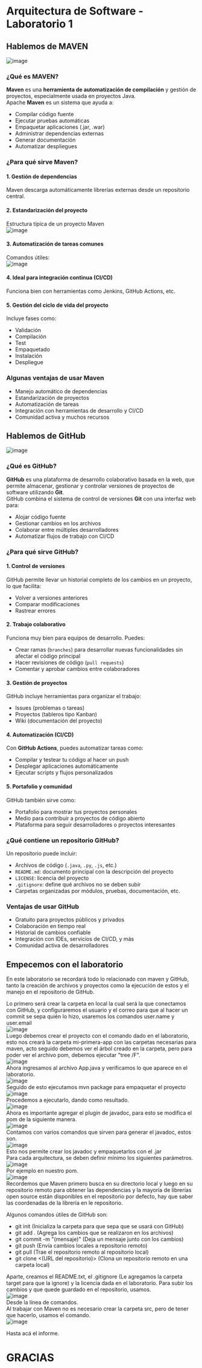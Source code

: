 # Arquitectura de Software - Laboratorio 1 
## Hablemos de MAVEN  
![image](https://github.com/user-attachments/assets/b9c07ede-af78-4df8-b351-3ab0a21c4d4a)

### ¿Qué es MAVEN?  
**Maven** es una **herramienta de automatización de compilación** y gestión de proyectos, especialmente usada en proyectos Java.  
Apache **Maven** es un sistema que ayuda a:

- Compilar código fuente
- Ejecutar pruebas automáticas
- Empaquetar aplicaciones (.jar, .war)
- Administrar dependencias externas
- Generar documentación
- Automatizar despliegues
### ¿Para qué sirve Maven?
#### 1. Gestión de dependencias
Maven descarga automáticamente librerías externas desde un repositorio central.  
#### 2. Estandarización del proyecto  
Estructura típica de un proyecto Maven  
![image](https://github.com/user-attachments/assets/d807bf56-5a25-4f2d-83e2-704c5703b0ce)  
#### 3. Automatización de tareas comunes  
Comandos útiles:  
![image](https://github.com/user-attachments/assets/3dfa67b6-7147-401f-93d1-ec6ac437b18b)  
#### 4. Ideal para integración continua (CI/CD)  
Funciona bien con herramientas como Jenkins, GitHub Actions, etc.  
#### 5. Gestión del ciclo de vida del proyecto  
Incluye fases como:  
- Validación  
- Compilación  
- Test  
- Empaquetado  
- Instalación  
- Despliegue  
### Algunas ventajas de usar Maven  
- Manejo automático de dependencias  
- Estandarización de proyectos  
- Automatización de tareas  
- Integración con herramientas de desarrollo y CI/CD  
- Comunidad activa y muchos recursos  
## Hablemos de GitHub  
![image](https://github.com/user-attachments/assets/9d6e4853-bb47-45fb-87d3-5c718f5ec8f6)

### ¿Qué es GitHub?

**GitHub** es una plataforma de desarrollo colaborativo basada en la web, que permite almacenar, gestionar y controlar versiones de proyectos de software utilizando **Git**.  
GitHub combina el sistema de control de versiones **Git** con una interfaz web para:

- Alojar código fuente
- Gestionar cambios en los archivos
- Colaborar entre múltiples desarrolladores
- Automatizar flujos de trabajo con CI/CD

### ¿Para qué sirve GitHub?

#### 1. Control de versiones

GitHub permite llevar un historial completo de los cambios en un proyecto, lo que facilita:

- Volver a versiones anteriores
- Comparar modificaciones
- Rastrear errores


#### 2. Trabajo colaborativo

Funciona muy bien para equipos de desarrollo. Puedes:

- Crear ramas (`branches`) para desarrollar nuevas funcionalidades sin afectar el código principal
- Hacer revisiones de código (`pull requests`)
- Comentar y aprobar cambios entre colaboradores


#### 3. Gestión de proyectos

GitHub incluye herramientas para organizar el trabajo:

- Issues (problemas o tareas)
- Proyectos (tableros tipo Kanban)
- Wiki (documentación del proyecto)


#### 4. Automatización (CI/CD)

Con **GitHub Actions**, puedes automatizar tareas como:

- Compilar y testear tu código al hacer un push
- Desplegar aplicaciones automáticamente
- Ejecutar scripts y flujos personalizados

#### 5. Portafolio y comunidad

GitHub también sirve como:

- Portafolio para mostrar tus proyectos personales
- Medio para contribuir a proyectos de código abierto
- Plataforma para seguir desarrolladores o proyectos interesantes


### ¿Qué contiene un repositorio GitHub?

Un repositorio puede incluir:

- Archivos de código (`.java`, `.py`, `.js`, etc.)
- `README.md`: documento principal con la descripción del proyecto
- `LICENSE`: licencia del proyecto
- `.gitignore`: define qué archivos no se deben subir
- Carpetas organizadas por módulos, pruebas, documentación, etc.


### Ventajas de usar GitHub

- Gratuito para proyectos públicos y privados
- Colaboración en tiempo real
- Historial de cambios confiable
- Integración con IDEs, servicios de CI/CD, y más
- Comunidad activa de desarrolladores


## Empecemos con el laboratorio  
En este laboratorio se recordará todo lo relacionado con maven y GitHub, tanto la creación de archivos y proyectos como la ejecución de estos y el manejo en el repositorio de GitHub.  

Lo primero será crear la carpeta en local la cual será la que conectamos con GitHub, y configuraremos el usuario y el correo para que al hacer un commit se sepa quién lo hizo, usaremos los comandos user.name y user.email  
![image](https://github.com/user-attachments/assets/8fd75c5f-396f-447a-9716-e0cd863505e3)  
Luego debemos crear el proyecto con el comando dado en el laboratorio, esto nos creará la carpeta mi-primera-app con las carpetas necesarias para maven, acto seguido debemos ver el árbol creado en la carpeta, pero para poder ver el archivo pom, debemos ejecutar "tree /F".  
![image](https://github.com/user-attachments/assets/f00ae657-d1f2-47a3-95d2-3baa0ec43349)  
Ahora ingresamos al archivo App.java y verificamos lo que aparece en el laboratorio.  
![image](https://github.com/user-attachments/assets/0f38b92e-6a91-47b2-8291-eabb0bdbae4a)  
Seguido de esto ejecutamos mvn package para empaquetar el proyecto  
![image](https://github.com/user-attachments/assets/69d8b51d-430f-40d2-aedc-a07bdc3ff295)  
Procedemos a ejecutarlo, dando como resultado.  
![image](https://github.com/user-attachments/assets/18b15ce3-84e8-43c2-afc0-f68fdbd363a2)  
Ahora es importante agregar el plugin de javadoc, para esto se modifica el pom de la siguiente manera.  
![image](https://github.com/user-attachments/assets/4eb759b5-b21e-4570-91ee-8b14df739139)  
Contamos con varios comandos que sirven para generar el javadoc, estos son.  
![image](https://github.com/user-attachments/assets/67ab8624-1b16-4e68-81a0-d242c4cca631)  
Esto nos permite crear los javadoc y empaquetarlos con el .jar  
Para cada arquitectura, se deben definir mínimo los siguientes parámetros.  
![image](https://github.com/user-attachments/assets/979669fb-1069-4bb4-938d-7370d505675e)  
Por ejemplo en nuestro pom.  
![image](https://github.com/user-attachments/assets/a56473ca-e0ee-4c5e-b8ad-ef9ae7816c6f)  
Recordemos que Maven primero busca en su directorio local y luego en su repositorio remoto para obtener las dependencias y la mayoría de librerías open source están disponibles en el repositorio por defecto, hay que saber las coordenadas de la librería en le repositorio.  

Algunos comandos útiles de GitHub son: 
- git init (Inicializa la carpeta para que sepa que se usará con GitHub)
- git add . (Agrega los cambios que se realizaron en los archivos)
- git commit -m "(mensaje)" (Deja un mensaje junto con los cambios)
- git push (Envía cambios locales a repositorio remoto)
- git pull (Trae el repositorio remoto al repositorio local)
- git clone <(URL del repositorio)> (Clona un repositorio remoto en una carpeta local)

Aparte, creamos el README.txt, el .gitignore (Le agregamos la carpeta target para que la ignore) y la licencia dada en el laboratorio. Para subir los cambios y que quede guardado en el repositorio, usamos.  
![image](https://github.com/user-attachments/assets/99088bb7-cf31-4f11-ae0e-73347ffdcb18)  
Desde la línea de comandos.  
Al trabajar con Maven no es necesario crear la carpeta src, pero de tener que hacerlo, usamos el comando.  
![image](https://github.com/user-attachments/assets/d1400dae-d4f6-4d9c-acb7-af2c02ba6b7a)  

Hasta acá el informe.
# GRACIAS
